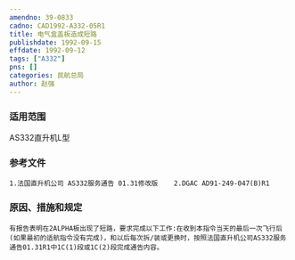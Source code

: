 ```yaml
---
amendno: 39-0833  
cadno: CAD1992-A332-05R1  
title: 电气盒盖板造成短路  
publishdate: 1992-09-15  
effdate: 1992-09-12  
tags: ["A332"]  
pns: []  
categories: 民航总局  
author: 赵强  
---
```

  
### 适用范围  
AS332直升机L型  
  
<!--more-->  
### 参考文件  
    1.法国直升机公司 AS332服务通告 01.31修改版    2.DGAC AD91-249-047(B)R1  
  
### 原因、措施和规定  
    有报告表明在2ALPHA板出现了短路，要求完成以下工作:在收到本指令当天的最后一次飞行后(如果最初的适航指令没有完成)，和以后每次拆/装或更换时，按照法国直升机公司AS332服务通告01.31R1中1C(1)段或1C(2)段完成通告内容。  
